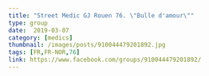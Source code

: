 ```yaml
---
title: "Street Medic GJ Rouen 76. \"Bulle d'amour\""
type: group
date:  2019-03-07
category: [medics]
thumbnail: /images/posts/910044479201892.jpg
tags: [FR,FR-NOR,76]
link: https://www.facebook.com/groups/910044479201892/
---
```

